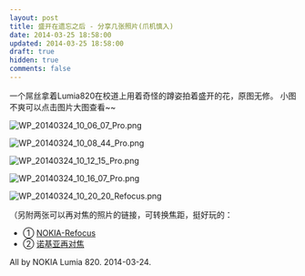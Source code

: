 ```yaml
---
layout: post
title: 盛开在遗忘之后 - 分享几张照片(爪机慎入)
date: 2014-03-25 18:58:00
updated: 2014-03-25 18:58:00
draft: true
hidden: true
comments: false
---
```


一个屌丝拿着Lumia820在校道上用着奇怪的蹲姿拍着盛开的花，原图无修。
小图不爽可以点击图片大图查看~~

![WP_20140324_10_06_07_Pro.png](http://ww2.sinaimg.cn/large/72eabe3fgw1eerskmsss5j21kw0w147v.jpg)

<!--more-->

![WP_20140324_10_08_44_Pro.png](http://ww2.sinaimg.cn/large/72eabe3fgw1eerskgw9nhj21kw0w1n4n.jpg)

![WP_20140324_10_12_15_Pro.png](http://ww4.sinaimg.cn/large/72eabe3fgw1eerskixv30j21kw0w1gsy.jpg)

![WP_20140324_10_16_07_Pro.png](http://ww1.sinaimg.cn/large/72eabe3fgw1eerskpb1udj21kw0w1gxd.jpg)

![WP_20140324_10_20_20_Refocus.png](http://ww3.sinaimg.cn/large/72eabe3fgw1eerskvesinj21kw0vtq9i.jpg)

（另附两张可以再对焦的照片的链接，可转换焦距，挺好玩的：

- ① [NOKIA-Refocus][1]
- ② [诺基亚再对焦][2]

All by NOKIA Lumia 820. 2014-03-24.

  [1]: https://refocus.nokia.com/refocus/6w0fUHUJFDubfdDO/image
  [2]: https://refocus.nokia.com/refocus/97MWTiD6tOJ5EgEW/image
